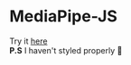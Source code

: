 # MediaPipe-JS
Try it [here](https://samiptimalsena.com.np/MediaPipe-JS/)<br/>
**P.S** I haven't styled properly :zany_face: 
